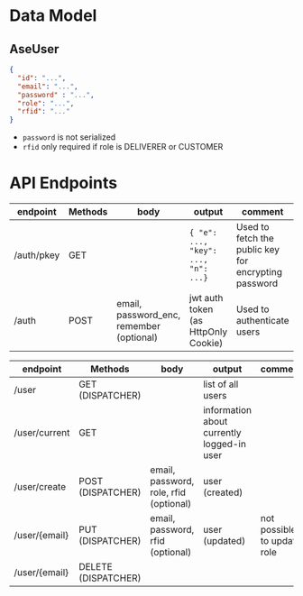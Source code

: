 # Data Model

## AseUser
```json
{
  "id": "...",
  "email": "...",
  "password" : "...",
  "role": "...",
  "rfid": "..."
}
```
- `password` is not serialized
- `rfid` only required if role is DELIVERER or CUSTOMER

# API Endpoints

| endpoint   | Methods | body                                     | output                              | comment                                             |
|------------|---------|------------------------------------------|-------------------------------------|-----------------------------------------------------|
| /auth/pkey | GET     |                                          | `{ "e": ..., "key": ..., "n": ...}` | Used to fetch the public key for encrypting password |
| /auth      | POST    | email, password_enc, remember (optional) | jwt auth token (as HttpOnly Cookie) | Used to authenticate users                          |


| endpoint       | Methods             | body                                   | output                                     | comment                     |
|----------------|---------------------|----------------------------------------|--------------------------------------------|-----------------------------|
| /user          | GET (DISPATCHER)    |                                        | list of all users                          |                             |
| /user/current  | GET                 |                                        | information about currently logged-in user |                             |
| /user/create   | POST (DISPATCHER)   | email, password, role, rfid (optional) | user (created)                             |                             | 
| /user/{email}  | PUT (DISPATCHER)    | email, password, rfid (optional)       | user (updated)                             | not possible to update role |
| /user/{email}  | DELETE (DISPATCHER) |                                        |                                            |                             | 